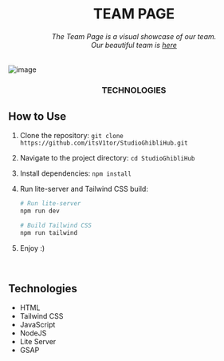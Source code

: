 <h1 align='center'>TEAM PAGE</h1>

###### <p align='center'>The Team Page is a visual showcase of our team. </br>Our beautiful team is <a href='https://glowing-biscuit-a4955c.netlify.app/' target='_blank'>here</a><p>

![image](https://github.com/itsV1tor/TeamPage/assets/121408231/5e81d0d6-8fb9-4398-a0be-4f0d885950b2)

<h3 align='center' >TECHNOLOGIES</h3>

## How to Use

1. Clone the repository: `git clone https://github.com/itsV1tor/StudioGhibliHub.git`
2. Navigate to the project directory: `cd StudioGhibliHub`
3. Install dependencies: `npm install`
4. Run lite-server and Tailwind CSS build:

   ```bash
   # Run lite-server
   npm run dev

   # Build Tailwind CSS
   npm run tailwind
5. Enjoy :)
   
</br>

## Technologies

  - HTML
  - Tailwind CSS
  - JavaScript
  - NodeJS
  - Lite Server
  - GSAP
